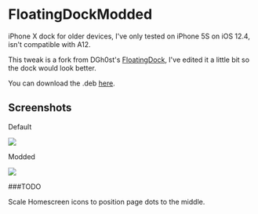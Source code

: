 # FloatingDockModded
iPhone X dock for older devices, I've only tested on iPhone 5S on iOS 12.4, isn't compatible with A12.

This tweak is a fork from DGh0st's [FloatingDock](https://github.com/DGh0st/FloatingDock), I've edited it a little bit so the dock would look better.

You can download the .deb [here](https://github.com/s0m3guy2004/FloatingDockModded/releases).
## Screenshots
Default

<img src="https://github.com/s0m3guy2004/FloatingDockModded/blob/master/Resources/defaultdock.png" />

Modded

<img src="https://github.com/s0m3guy2004/FloatingDockModded/blob/master/Resources/editeddock.png" />

###TODO

Scale Homescreen icons to position page dots to the middle.
